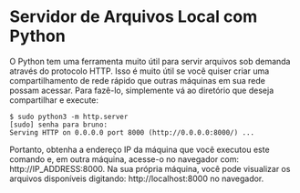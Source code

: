 **Servidor de Arquivos Local com Python**
================================================

O Python tem uma ferramenta muito útil para servir arquivos sob demanda através do protocolo HTTP. Isso é muito útil se você quiser criar uma compartilhamento de rede rápido que outras máquinas em sua rede possam acessar. Para fazê-lo, simplemente vá ao diretório que deseja compartilhar e execute:
```
$ sudo python3 -m http.server
[sudo] senha para bruno: 
Serving HTTP on 0.0.0.0 port 8000 (http://0.0.0.0:8000/) ...
```
Portanto, obtenha a endereço IP da máquina que você executou este comando e, em outra máquina, acesse-o no navegador com: http://IP_ADDRESS:8000. Na sua própria máquina, você pode visualizar os arquivos disponíveis digitando: http://localhost:8000 no navegador.
